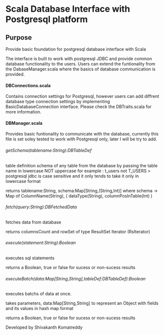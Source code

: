 # Scala Database Interface with Postgresql platform

## Purpose

Provide basic foundation for postgresql database interface with Scala

The interface is built to work with postgresql JDBC and provide common database functionality to the users.
Users can extend the funtionality from the DabaseManager.scala where the basics of database communication is provided.


#### DBConnections.scala

Contains connection settings for Postgresql, however users can add diffrent database type connection settings by implementing 
BasicDatabaseConnection interface. Please check the DBTraits.scala for more information.

#### DBManager.scala

Provides basic funtionality to communicate with the database, currently this file is set soley tested to work with Postgresql only, later I will be try to add.

###### getSchema(tablename:String):DBTableDef
table definition schema of any table from the database by passing the table name in lowercase NOT uppercase
for example : t_users not T_USERS > postgresql jdbc is case sensitive and it only tends to take it only in lowercase format

returns tablename:String, schema:Map[String,(String,Int)]
where schema -> Map of ColumnName(String), ( dataType(String), columnPosInTable(Int) )

###### fetch(query:String):DBFetchedData
fetches data from database

returns columnsCount and rowSet of type ResultSet Iterator (RsIterator)

###### execute(statement:String):Boolean
executes sql statements

returns a Boolean, true or false for sucess or non-sucess results

###### executeBatch(data:Map[String,String],tableDef:DBTableDef):Boolean
executes batchs of data at once. 

takes parameters, data:Map[String,String] to represent an Object with fields and its values in hash map format

returns a Boolean, true or false for sucess or non-sucess results


Developed by
Shivakanth Komatreddy
